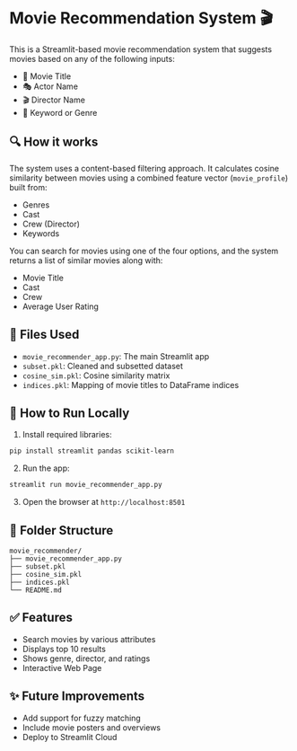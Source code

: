# Movie Recommendation System 🎬

This is a Streamlit-based movie recommendation system that suggests movies based on any of the following inputs:

- 🎥 Movie Title
- 🎭 Actor Name
- 🎬 Director Name
- 🔑 Keyword or Genre

## 🔍 How it works
The system uses a content-based filtering approach. It calculates cosine similarity between movies using a combined feature vector (`movie_profile`) built from:
- Genres
- Cast
- Crew (Director)
- Keywords

You can search for movies using one of the four options, and the system returns a list of similar movies along with:
- Movie Title
- Cast
- Crew
- Average User Rating

## 💾 Files Used
- `movie_recommender_app.py`: The main Streamlit app
- `subset.pkl`: Cleaned and subsetted dataset
- `cosine_sim.pkl`: Cosine similarity matrix
- `indices.pkl`: Mapping of movie titles to DataFrame indices

## 🚀 How to Run Locally
1. Install required libraries:
```bash
pip install streamlit pandas scikit-learn
```
2. Run the app:
```bash
streamlit run movie_recommender_app.py
```
3. Open the browser at `http://localhost:8501`

## 📂 Folder Structure
```
movie_recommender/
├── movie_recommender_app.py
├── subset.pkl
├── cosine_sim.pkl
├── indices.pkl
└── README.md
```

## ✅ Features
- Search movies by various attributes
- Displays top 10 results
- Shows genre, director, and ratings
- Interactive Web Page

## ✨ Future Improvements
- Add support for fuzzy matching
- Include movie posters and overviews
- Deploy to Streamlit Cloud